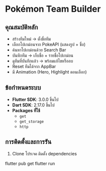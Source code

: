 # Pokémon Team Builder

##  คุณสมบัติหลัก
- สร้างทีมใหม่ → ตั้งชื่อทีม
- เลือกโปเกม่อนจาก PokeAPI (แสดงรูป + ชื่อ)
- ค้นหาโปเกม่อนด้วย Search Bar
- บันทึกทีม → เก็บชื่อ + รายชื่อโปเกม่อน
- ดูทีมที่บันทึกแล้ว → พร้อมแก้ไขหรือลบ
- Reset ทีมได้จาก AppBar
- มี Animation (Hero, Highlight ตอนเลือก)

##  ข้อกำหนดระบบ
- **Flutter SDK**: 3.0.0 ขึ้นไป
- **Dart SDK**: 2.17.0 ขึ้นไป
- **Packages ที่ใช้**
  - `get`
  - `get_storage`
  - `http`

## การติดตั้งและการรัน
1. Clone โปรเจค
ติดตั้ง dependencies

flutter pub get
flutter run
